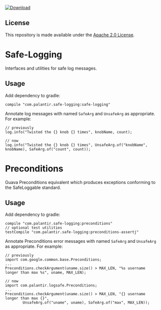 [ ![Download](https://api.bintray.com/packages/palantir/releases/safe-logging/images/download.svg) ](https://bintray.com/palantir/releases/safe-logging/_latestVersion)

License
-------
This repository is made available under the [Apache 2.0 License](http://www.apache.org/licenses/LICENSE-2.0).

Safe-Logging
=============
Interfaces and utilities for safe log messages.

Usage
-----

Add dependency to gradle:

    compile "com.palantir.safe-logging:safe-logging"

Annotate log messages with named `SafeArg` and `UnsafeArg` as appropriate.  For example:

    // previously
    log.info("Twisted the {} knob {} times", knobName, count);

    // now
    log.info("Twisted the {} knob {} times", UnsafeArg.of("knobName", knobName), SafeArg.of("count", count));


Preconditions
=============
Guava Preconditions equivalent which produces exceptions conforming to the SafeLoggable standard.

Usage
-----

Add dependency to gradle:

    compile "com.palantir.safe-logging:preconditions"
    // optional test utilities
    testCompile "com.palantir.safe-logging:preconditions-assertj"

Annotate Preconditions error messages with named `SafeArg` and `UnsafeArg` as appropriate.  For example:

    // previously
    import com.google.common.base.Preconditions;
    ...
    Preconditions.checkArgument(uname.size() > MAX_LEN, "%s username longer than max %s", uname, MAX_LEN);

    // now
    import com.palantir.logsafe.Preconditions;
    ...
    Preconditions.checkArgument(uname.size() > MAX_LEN, "{} username longer than max {}", 
            UnsafeArg.of("uname", uname), SafeArg.of("max", MAX_LEN));

